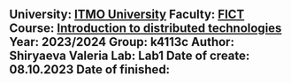 University: [ITMO University](https://itmo.ru/ru/)
Faculty: [FICT](https://fict.itmo.ru)
Course: [Introduction to distributed technologies](https://github.com/itmo-ict-faculty/introduction-to-distributed-technologies)
Year: 2023/2024
Group: k4113c
Author: Shiryaeva Valeria
Lab: Lab1
Date of create: 08.10.2023
Date of finished: 
---
